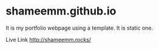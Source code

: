 # shameemm.github.io
It is my portfolio webpage using a template. It is static one.

Live Link http://shameemm.rocks/
